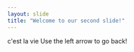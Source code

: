 ```yaml
---
layout: slide
title: "Welcome to our second slide!"
---
```

c'est la vie
Use the left arrow to go back!
